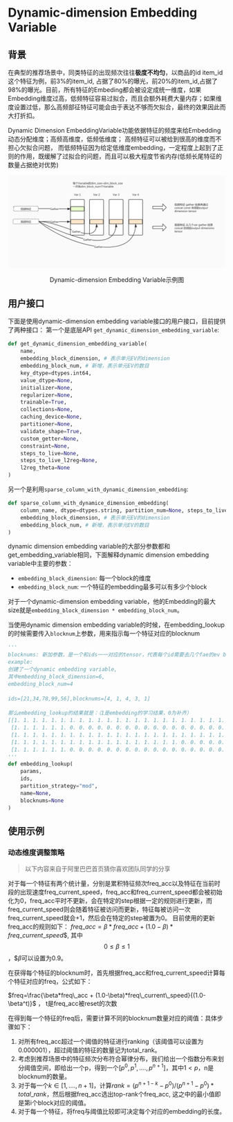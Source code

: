 # Dynamic-dimension Embedding Variable
## 背景
在典型的推荐场景中，同类特征的出现频次往往**极度不均匀**，以商品的id item_id 这个特征为例，前3%的item_id, 占据了80%的曝光，前20%的item_id,占据了98%的曝光。目前，所有特征的Embeding都会被设定成统一维度，如果Embedding维度过高，低频特征容易过拟合，而且会额外耗费大量内存；如果维度设置过低，那么高频部征特征可能会由于表达不够而欠拟合，最终的效果因此而大打折扣。
​

Dynamic Dimension EmbeddingVariable功能依据特征的频度来给Embedding动态分配维度；高频高维度，低频低维度； 高频特征可以被给到很高的维度而不担心欠拟合问题， 而低频特征因为给定低维度embedding，一定程度上起到了正则的作用，既缓解了过拟合的问题，而且可以极大程度节省内存(低频长尾特征的数量占据绝对优势)
​

![img_1.png](img/Dynamic-dimensionEmbeddingVariable/img_1.png "Dynamic-dimension Embedding Variable示例图")

<center>Dynamic-dimension Embedding Variable示例图</center>

## 用户接口
下面是使用dynamic-dimension embedding variable接口的用户接口，目前提供了两种接口：
第一个是底层API `get_dynamic_dimension_embedding_variable`:

```python
def get_dynamic_dimension_embedding_variable(
    name,
    embedding_block_dimension, # 表示单元EV的dimension
    embedding_block_num, # 新增，表示单元EV的数目 
    key_dtype=dtypes.int64,
    value_dtype=None,
    initializer=None,
    regularizer=None,
    trainable=True,
    collections=None,
    caching_device=None,
    partitioner=None,
    validate_shape=True,
    custom_getter=None,
    constraint=None,
    steps_to_live=None,
    steps_to_live_l2reg=None,
    l2reg_theta=None
)
```
另一个是利用`sparse_column_with_dynamic_dimension_embedding`:
```python
def sparse_column_with_dynamice_dimension_embedding(
    column_name, dtype=dtypes.string, partition_num=None, steps_to_live=None,
    embedding_block_dimension, # 表示单元EV的dimension
    embedding_block_num, # 新增，表示单元EV的数目
)
```
dynamic dimension embedding variable的大部分参数都和get_embedding_variable相同，下面解释dynamic dimension embedding variable中主要的参数：

- `embedding_block_dimension`: 每一个block的维度
- `embedding_block_num`: 一个特征的embedding最多可以有多少个block

对于一个dynamic-dimension embedding variable，他的Embedding的最大size就是`embedding_block_dimension * embedding_block_num`。
​

当使用dynamic dimension embedding variable的时候，在embedding_lookup的时候需要传入`blocknum`上参数，用来指示每一个特征对应的blocknum
```python
'''
blocknums: 新加参数，是一个和ids一一对应的tensor，代表每个id需要去几个fae的ev blocks中去找
example:
创建了一个dynamic embedding variable, 
其中embedding_block_dimension=6, 
embedding_block_num=4

ids=[21,34,78,99,56],blocknums=[4, 1, 4, 3, 1]

那么embedding_lookup的结果就是：（1是embedding的学习结果，0为补齐）
[[1. 1. 1. 1. 1. 1. 1. 1. 1. 1. 1. 1. 1. 1. 1. 1. 1. 1. 1. 1. 1. 1. 1. 1.]
 [1. 1. 1. 1. 1. 1. 0. 0. 0. 0. 0. 0. 0. 0. 0. 0. 0. 0. 0. 0. 0. 0. 0. 0.]
 [1. 1. 1. 1. 1. 1. 1. 1. 1. 1. 1. 1. 1. 1. 1. 1. 1. 1. 1. 1. 1. 1. 1. 1.]
 [1. 1. 1. 1. 1. 1. 1. 1. 1. 1. 1. 1. 1. 1. 1. 1. 1. 1. 0. 0. 0. 0. 0. 0.]
 [1. 1. 1. 1. 1. 1. 0. 0. 0. 0. 0. 0. 0. 0. 0. 0. 0. 0. 0. 0. 0. 0. 0. 0.]]
'''
def embedding_lookup(
    params,
    ids,
    partition_strategy="mod",
    name=None,
    blocknums=None    
)
```
## 使用示例
### 动态维度调整策略
> 以下内容来自于阿里巴巴首页猜你喜欢团队同学的分享

对于每一个特征有两个统计量，分别是累积特征频次freq_acc以及特征在当前时段的出现速度freq_current_speed，freq_acc和freq_current_speed都会被初始化为0，freq_acc平时不更新，会在特定的step根据一定的规则进行更新，而freq_current_speed则会随着特征被访问而更新，特征每被访问一次freq_current_speed就会+1，然后会在特定的step被置为0。
目前使用的更新freq_acc的规则如下：
$freq\_acc = \beta*freq\_acc + (1.0-\beta)*freq\_current\_speed$$, 其中 $$0\le\beta\le1$$，$$\beta$可以设置为0.9。
​

在获得每个特征的blocknum时，首先根据freq_acc和freq_current_speed计算每个特征对应的freq，公式如下：


$freq=\frac{\beta*freq\_acc + (1.0-\beta)*freq\_current\_speed}{(1.0-\beta^t)}$ ， t是freq_acc被reset的次数


在得到每一个特征的freq后，需要计算不同的blocknum数量对应的阈值：具体步骤如下：

1. 对所有freq_acc超过一个阈值的特征进行ranking（该阈值可以设置为0.000001），超过阈值的特征的数量记为total_rank。
1. 考虑到推荐场景中的特征频次分布符合幂律分布，我们给出一个指数分布来划分阈值空间，即给出一个p，得到一个$[p^0,p^1,....,p^{n+1}]$，其中$1<p$，n是blocknum的数量。
1. 对于每一个$k\in[1,....,n+1]$，计算$rank =(p^{n+1-k}-p^0)/(p^{n+1}-p^0) * total\_rank$，然后根据freq_acc选出top-rank个freq_acc, 这之中的最小值即是第i个block对应的阈值。
1. 对于每一个特征，将freq与阈值比较即可决定每个对应的embedding的长度。



